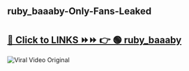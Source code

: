 
 ## ruby_baaaby-Only-Fans-Leaked

# <h2><a href="https://clipsfans.com/ruby_baaaby&ref=git">🔗 Click to LINKS ⏩⏩ 👉 🟢 ruby_baaaby </a></h2>

<a href="https://clipsfans.com/ruby_baaaby&ref=git" rel="nofollow" data-target="animated-image.originalLink"><img src="https://i.ibb.co.com/xMMVF88/686577567.gif" alt="Viral Video Original" style="max-width: 100%; display: inline-block;" data-target="animated-image.originalImage"></a>
